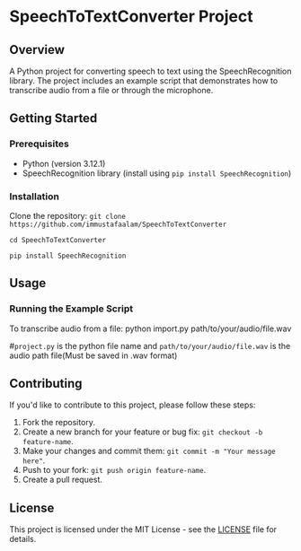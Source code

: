 # SpeechToTextConverter Project

## Overview
A Python project for converting speech to text using the SpeechRecognition library. The project includes an example script that demonstrates how to transcribe audio from a file or through the microphone.

## Getting Started
### Prerequisites
- Python (version 3.12.1)
- SpeechRecognition library (install using `pip install SpeechRecognition`)

### Installation
Clone the repository:
 `git clone https://github.com/immustafaalam/SpeechToTextConverter`

 `cd SpeechToTextConverter`

 `pip install SpeechRecognition`

## Usage
### Running the Example Script
To transcribe audio from a file:
python import.py path/to/your/audio/file.wav

#`project.py` is the python file name and `path/to/your/audio/file.wav` is the audio path file(Must be saved in .wav format)

## Contributing
If you'd like to contribute to this project, please follow these steps:
1. Fork the repository.
2. Create a new branch for your feature or bug fix: `git checkout -b feature-name`.
3. Make your changes and commit them: `git commit -m "Your message here"`.
4. Push to your fork: `git push origin feature-name`.
5. Create a pull request.

## License
This project is licensed under the MIT License - see the [LICENSE](LICENSE) file for details.
